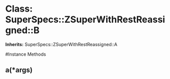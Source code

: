 # Class: SuperSpecs::ZSuperWithRestReassigned::B
**Inherits:** SuperSpecs::ZSuperWithRestReassigned::A
    




#Instance Methods
## a(*args) [](#method-i-a)

